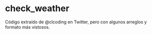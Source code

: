 # check_weather
Código extraído de @clcoding en Twitter, pero con algunos arreglos y formato más vistosos.

